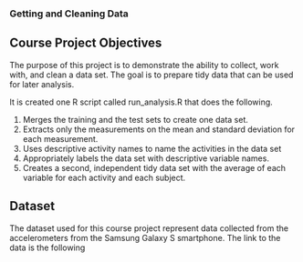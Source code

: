 ### Getting and Cleaning Data

## Course Project Objectives

The purpose of this project is to demonstrate the ability to collect, work with, and clean a data set.
The goal is to prepare tidy data that can be used for later analysis.

It is created one R script called run_analysis.R that does the following. 

  1.  Merges the training and the test sets to create one data set.
  2.  Extracts only the measurements on the mean and standard deviation for each measurement. 
  3.  Uses descriptive activity names to name the activities in the data set
  4.  Appropriately labels the data set with descriptive variable names. 
  5.  Creates a second, independent tidy data set with the average of each variable for each activity and each subject.


## Dataset

The dataset used for this course project represent data collected from the accelerometers from the Samsung Galaxy S smartphone. 
The link to the data is the following <a href="https://d396qusza40orc.cloudfront.net/getdata%2Fprojectfiles%2FUCI%20HAR%20Dataset.zip">




